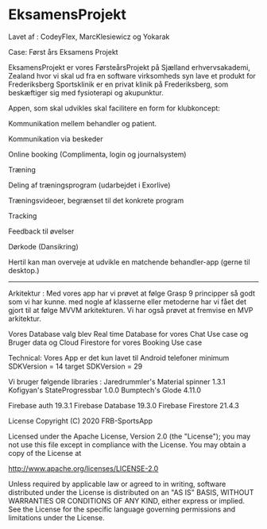 # EksamensProjekt
Lavet af : CodeyFlex, MarcKlesiewicz og Yokarak

Case: 
Først års Eksamens Projekt

EksamensProjekt er vores FørsteårsProjekt på Sjælland erhvervsakademi, Zealand
hvor vi skal ud fra en software virksomheds syn lave et produkt for Frederiksberg Sportsklinik er en privat klinik på Frederiksberg, som beskæftiger sig med fysioterapi og akupunktur.

Appen, som skal udvikles skal facilitere en form for klubkoncept:

Kommunikation mellem behandler og patient.

Kommunikation via beskeder

Online booking (Complimenta, login og journalsystem)

Træning

Deling af træningsprogram (udarbejdet i Exorlive)

Træningsvideoer, begrænset til det konkrete program

Tracking

Feedback til øvelser

Dørkode (Dansikring)

Hertil kan man overveje at udvikle en matchende behandler-app (gerne til desktop.)

--------------------------------------------------------------------------------------------------------------------------------------
Arkitektur :
Med vores app har vi prøvet at følge Grasp 9 principper så godt som vi har kunne.
med nogle af klasserne eller metoderne har vi fået det gjort til at følge MVVM arkitekturen.
Vi har også prøvet at fremvise en MVP arkitektur.

Vores Database valg blev Real time Database for vores Chat Use case og Bruger data
og Cloud Firestore for vores Booking Use case

Technical: 
Vores App er det kun lavet til Android telefoner
minimum SDKVersion = 14
target SDKVersion = 29

Vi bruger følgende libraries : 
Jaredrummler's Material spinner 1.3.1
Kofigyan's StateProgressbar 1.0.0
Bumptech's Glode 4.11.0

Firebase auth 19.3.1
Firebase Database 19.3.0
Firebase Firestore 21.4.3

License
Copyright (C) 2020 FRB-SportsApp

Licensed under the Apache License, Version 2.0 (the "License");
you may not use this file except in compliance with the License.
You may obtain a copy of the License at

   http://www.apache.org/licenses/LICENSE-2.0

Unless required by applicable law or agreed to in writing, software
distributed under the License is distributed on an "AS IS" BASIS,
WITHOUT WARRANTIES OR CONDITIONS OF ANY KIND, either express or implied.
See the License for the specific language governing permissions and
limitations under the License.
